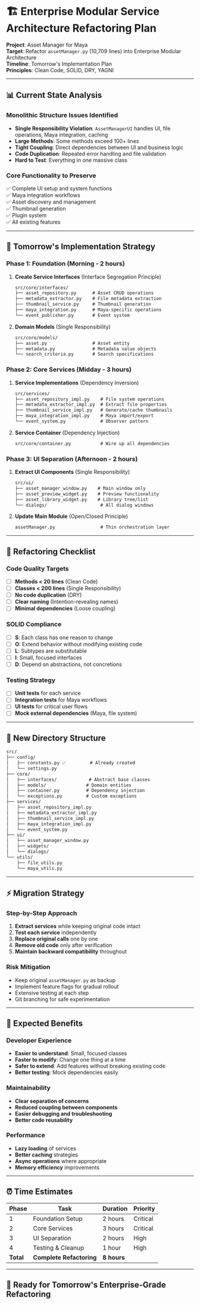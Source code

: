 # 🏗️ Enterprise Modular Service Architecture Refactoring Plan

**Project**: Asset Manager for Maya  
**Target**: Refactor `assetManager.py` (10,709 lines) into Enterprise Modular Architecture  
**Timeline**: Tomorrow's Implementation Plan  
**Principles**: Clean Code, SOLID, DRY, YAGNI

---

## 📊 Current State Analysis

### Monolithic Structure Issues Identified

- **Single Responsibility Violation**: `AssetManagerUI` handles UI, file operations, Maya integration, caching
- **Large Methods**: Some methods exceed 100+ lines
- **Tight Coupling**: Direct dependencies between UI and business logic
- **Code Duplication**: Repeated error handling and file validation
- **Hard to Test**: Everything in one massive class

### Core Functionality to Preserve

✅ Complete UI setup and system functions  
✅ Maya integration workflows  
✅ Asset discovery and management  
✅ Thumbnail generation  
✅ Plugin system  
✅ All existing features

---

## 🎯 Tomorrow's Implementation Strategy

### Phase 1: Foundation (Morning - 2 hours)

1. **Create Service Interfaces** (Interface Segregation Principle)

   ```markdown
   src/core/interfaces/
   ├── asset_repository.py      # Asset CRUD operations
   ├── metadata_extractor.py    # File metadata extraction
   ├── thumbnail_service.py     # Thumbnail generation
   ├── maya_integration.py      # Maya-specific operations
   └── event_publisher.py       # Event system
   ```

2. **Domain Models** (Single Responsibility)

   ```markdown
   src/core/models/
   ├── asset.py                 # Asset entity
   ├── metadata.py              # Metadata value objects
   └── search_criteria.py       # Search specifications
   ```

### Phase 2: Core Services (Midday - 3 hours)

1. **Service Implementations** (Dependency Inversion)

   ```markdown
   src/services/
   ├── asset_repository_impl.py    # File system operations
   ├── metadata_extractor_impl.py  # Extract file properties
   ├── thumbnail_service_impl.py   # Generate/cache thumbnails
   ├── maya_integration_impl.py    # Maya import/export
   └── event_system.py             # Observer pattern
   ```

2. **Service Container** (Dependency Injection)

   ```markdown
   src/core/container.py           # Wire up all dependencies
   ```

### Phase 3: UI Separation (Afternoon - 2 hours)

1. **Extract UI Components** (Single Responsibility)

   ```markdown
   src/ui/
   ├── asset_manager_window.py    # Main window only
   ├── asset_preview_widget.py    # Preview functionality
   ├── asset_library_widget.py    # Library tree/list
   └── dialogs/                    # All dialog windows
   ```

2. **Update Main Module** (Open/Closed Principle)

   ```markdown
   assetManager.py                 # Thin orchestration layer
   ```

---

## 🔧 Refactoring Checklist

### Code Quality Targets

- [ ] **Methods < 20 lines** (Clean Code)
- [ ] **Classes < 200 lines** (Single Responsibility)
- [ ] **No code duplication** (DRY)
- [ ] **Clear naming** (Intention-revealing names)
- [ ] **Minimal dependencies** (Loose coupling)

### SOLID Compliance

- [ ] **S**: Each class has one reason to change
- [ ] **O**: Extend behavior without modifying existing code
- [ ] **L**: Subtypes are substitutable
- [ ] **I**: Small, focused interfaces
- [ ] **D**: Depend on abstractions, not concretions

### Testing Strategy

- [ ] **Unit tests** for each service
- [ ] **Integration tests** for Maya workflows
- [ ] **UI tests** for critical user flows
- [ ] **Mock external dependencies** (Maya, file system)

---

## 📁 New Directory Structure

```markdown
src/
├── config/
│   ├── constants.py ✅         # Already created
│   └── settings.py
├── core/
│   ├── interfaces/            # Abstract base classes
│   ├── models/               # Domain entities
│   ├── container.py          # Dependency injection
│   └── exceptions.py         # Custom exceptions
├── services/
│   ├── asset_repository_impl.py
│   ├── metadata_extractor_impl.py
│   ├── thumbnail_service_impl.py
│   ├── maya_integration_impl.py
│   └── event_system.py
├── ui/
│   ├── asset_manager_window.py
│   ├── widgets/
│   └── dialogs/
└── utils/
    ├── file_utils.py
    └── maya_utils.py
```

---

## ⚡ Migration Strategy

### Step-by-Step Approach

1. **Extract services** while keeping original code intact
2. **Test each service** independently
3. **Replace original calls** one by one
4. **Remove old code** only after verification
5. **Maintain backward compatibility** throughout

### Risk Mitigation

- Keep original `assetManager.py` as backup
- Implement feature flags for gradual rollout
- Extensive testing at each step
- Git branching for safe experimentation

---

## 🎉 Expected Benefits

### Developer Experience

- **Easier to understand**: Small, focused classes
- **Faster to modify**: Change one thing at a time
- **Safer to extend**: Add features without breaking existing code
- **Better testing**: Mock dependencies easily

### Maintainability

- **Clear separation of concerns**
- **Reduced coupling between components**
- **Easier debugging and troubleshooting**
- **Better code reusability**

### Performance

- **Lazy loading** of services
- **Better caching** strategies
- **Async operations** where appropriate
- **Memory efficiency** improvements

---

## ⏰ Time Estimates

| Phase | Task | Duration | Priority |
|-------|------|----------|----------|
| 1 | Foundation Setup | 2 hours | Critical |
| 2 | Core Services | 3 hours | Critical |
| 3 | UI Separation | 2 hours | High |
| 4 | Testing & Cleanup | 1 hour | High |
| **Total** | **Complete Refactoring** | **8 hours** | |

---

## 🚀 Ready for Tomorrow's Enterprise-Grade Refactoring
